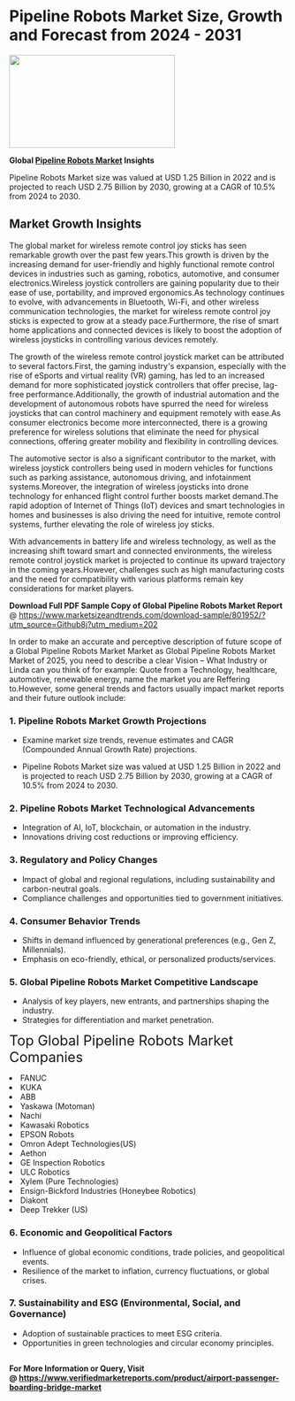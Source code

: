 <H1>Pipeline Robots Market Size, Growth and Forecast from 2024 - 2031</H1><img class="aligncenter size-medium wp-image-584254" src="https://thirdeyenews.in/wp-content/uploads/2024/09/Global-Market-Research-300x168.jpeg" alt="" width="300" height="168" /><p><strong>Global&nbsp;<a href="https://www.marketsizeandtrends.com/download-sample/801952/?utm_source=Github8j?utm_medium=202">Pipeline Robots Market</a> Insights</strong></p><p>Pipeline Robots Market size was valued at USD 1.25 Billion in 2022 and is projected to reach USD 2.75 Billion by 2030, growing at a CAGR of 10.5% from 2024 to 2030.</p><p><h2>Market Growth Insights</h2> <p>The global market for wireless remote control joy sticks has seen remarkable growth over the past few years.This growth is driven by the increasing demand for user-friendly and highly functional remote control devices in industries such as gaming, robotics, automotive, and consumer electronics.Wireless joystick controllers are gaining popularity due to their ease of use, portability, and improved ergonomics.As technology continues to evolve, with advancements in Bluetooth, Wi-Fi, and other wireless communication technologies, the market for wireless remote control joy sticks is expected to grow at a steady pace.Furthermore, the rise of smart home applications and connected devices is likely to boost the adoption of wireless joysticks in controlling various devices remotely.</p> <p>The growth of the wireless remote control joystick market can be attributed to several factors.First, the gaming industry's expansion, especially with the rise of eSports and virtual reality (VR) gaming, has led to an increased demand for more sophisticated joystick controllers that offer precise, lag-free performance.Additionally, the growth of industrial automation and the development of autonomous robots have spurred the need for wireless joysticks that can control machinery and equipment remotely with ease.As consumer electronics become more interconnected, there is a growing preference for wireless solutions that eliminate the need for physical connections, offering greater mobility and flexibility in controlling devices.</p> <p>The automotive sector is also a significant contributor to the market, with wireless joystick controllers being used in modern vehicles for functions such as parking assistance, autonomous driving, and infotainment systems.Moreover, the integration of wireless joysticks into drone technology for enhanced flight control further boosts market demand.The rapid adoption of Internet of Things (IoT) devices and smart technologies in homes and businesses is also driving the need for intuitive, remote control systems, further elevating the role of wireless joy sticks.</p> <p>With advancements in battery life and wireless technology, as well as the increasing shift toward smart and connected environments, the wireless remote control joystick market is projected to continue its upward trajectory in the coming years.However, challenges such as high manufacturing costs and the need for compatibility with various platforms remain key considerations for market players.</p> <p><span class=""><strong>Download Full PDF Sample Copy of Global Pipeline Robots Market Report</strong> @ <a href="https://www.marketsizeandtrends.com/download-sample/801952/?utm_source=Github8j?utm_medium=202" target="_blank">https://www.marketsizeandtrends.com/download-sample/801952/?utm_source=Github8j?utm_medium=202</a></span></p><p>In order to make an accurate and perceptive description of future scope of a Global&nbsp;Pipeline Robots Market Market as Global&nbsp;Pipeline Robots Market Market of 2025, you need to describe a clear Vision &ndash; What Industry or Linda can you think of for example: Quote from a Technology, healthcare, automotive, renewable energy, name the market you are Reffering to.However, some general trends and factors usually impact market reports and their future outlook include:</p><h3>1.&nbsp;<strong>Pipeline Robots Market Growth Projections</strong></h3><ul><li>Examine market size trends, revenue estimates and CAGR (Compounded Annual Growth Rate) projections.</li><li><p>Pipeline Robots Market size was valued at USD 1.25 Billion in 2022 and is projected to reach USD 2.75 Billion by 2030, growing at a CAGR of 10.5% from 2024 to 2030.</p></li></ul><h3>2.&nbsp;<strong>Pipeline Robots Market Technological Advancements</strong></h3><ul><li>Integration of AI, IoT, blockchain, or automation in the industry.</li><li>Innovations driving cost reductions or improving efficiency.</li></ul><h3>3.&nbsp;<strong>Regulatory and Policy Changes</strong></h3><ul><li>Impact of global and regional regulations, including sustainability and carbon-neutral goals.</li><li>Compliance challenges and opportunities tied to government initiatives.</li></ul><h3>4.&nbsp;<strong>Consumer Behavior Trends</strong></h3><ul><li>Shifts in demand influenced by generational preferences (e.g., Gen Z, Millennials).</li><li>Emphasis on eco-friendly, ethical, or personalized products/services.</li></ul><h3>5.&nbsp;<strong>Global Pipeline Robots Market Competitive Landscape</strong></h3><ul><li>Analysis of key players, new entrants, and partnerships shaping the industry.</li><li>Strategies for differentiation and market penetration.</li></ul><p data-pm-slice="1 1 []"><span style="color: inherit; font-family: inherit; font-size: 25px;">Top Global Pipeline Robots Market Companies</span></p><div class="" data-test-id=""><p><li>FANUC</li><li> KUKA</li><li> ABB</li><li> Yaskawa (Motoman)</li><li> Nachi</li><li> Kawasaki Robotics</li><li> EPSON Robots</li><li> Omron Adept Technologies(US)</li><li> Aethon</li><li> GE Inspection Robotics</li><li> ULC Robotics</li><li> Xylem (Pure Technologies)</li><li> Ensign-Bickford Industries (Honeybee Robotics)</li><li> Diakont</li><li> Deep Trekker (US)</li></p></div><h3>6.&nbsp;<strong>Economic and Geopolitical Factors</strong></h3><ul><li>Influence of global economic conditions, trade policies, and geopolitical events.</li><li>Resilience of the market to inflation, currency fluctuations, or global crises.</li></ul><h3>7.&nbsp;<strong>Sustainability and ESG (Environmental, Social, and Governance)</strong></h3><ul><li>Adoption of sustainable practices to meet ESG criteria.</li><li>Opportunities in green technologies and circular economy principles.</li></ul><h2><strong style="font-size: 14px;">For More Information or Query, Visit @&nbsp;</strong><a style="background-color: #ffffff; font-size: 14px;" href="https://www.marketsizeandtrends.com/report/pipeline-robots-market/" target="_blank">https://www.verifiedmarketreports.com/product/airport-passenger-boarding-bridge-market</a></h2>